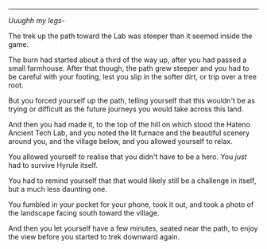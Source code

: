 ----

*Uuughh my legs-*

The trek up the path toward the Lab was steeper than it seemed inside the game.

The burn had started about a third of the way up, after you had passed a small farmhouse. After that though, the path grew steeper and you had to be careful with your footing, lest you slip in the softer dirt, or trip over a tree root.

But you forced yourself up the path, telling yourself that this wouldn't be as trying or difficult as the future journeys you would take across this land.

And then you had made it, to the top of the hill on which stood the Hateno Ancient Tech Lab, and you noted the lit furnace and the beautiful scenery around you, and the village below, and you allowed yourself to relax.

You allowed yourself to realise that you didn't have to be a hero. You *just* had to survive Hyrule itself.

You had to remind yourself that that would likely still be a challenge in itself, but a much less daunting one.

You fumbled in your pocket for your phone, took it out, and took a photo of the landscape facing south toward the village.

And then you let yourself have a few minutes, seated near the path, to enjoy the view before you started to trek downward again.